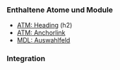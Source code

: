 ### Enthaltene Atome und Module
* <a href="../../atoms/headings/headings.html">ATM: Heading</a> (h2)
* <a href="../../atoms/anchorlink/anchorlink.html">ATM: Anchorlink</a>
* <a href="../drilldown_select/drilldown_select.html">MDL: Auswahlfeld</a>


### Integration


